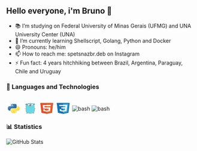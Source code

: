 ## Hello everyone, i'm Bruno 👋

- 📚 I’m studying on Federal University of Minas Gerais (UFMG) and UNA University Center (UNA)
- 🌱 I’m currently learning Shellscript, Golang, Python and Docker
- 😄 Pronouns: he/him
- 📫 How to reach me: spetsnazbr.deb on Instagram
- ⚡ Fun fact: 4 years hitchhiking between Brazil, Argentina, Paraguay, Chile and Uruguay

<!-- ![Top Langs](https://github-readme-stats.vercel.app/api/top-langs/?username=spetsnazbr&layout=compact)
-->

### 🤖 Languages ​​and Technologies

<div style="display: inline_block"><br>
  <img align="center" alt="python" height="30" width="40" src="https://raw.githubusercontent.com/devicons/devicon/master/icons/python/python-original.svg">
  <img align="center" alt="golang" height="30" width="40" src="https://raw.githubusercontent.com/devicons/devicon/master/icons/go/go-original.svg">
  <img align="center" alt="html" height="30" width="40" src="https://raw.githubusercontent.com/devicons/devicon/master/icons/html5/html5-original.svg">
  <img align="center" alt="CSS" height="30" width="40" src="https://raw.githubusercontent.com/devicons/devicon/master/icons/css3/css3-original.svg">
  <img align="center" alt="bash" height="30" width="40" src="https://cdn.jsdelivr.net/gh/devicons/devicon@latest/icons/bash/bash-plain.svg">
  <img align="center" alt="bash" height="40" width="50" src="https://cdn.jsdelivr.net/gh/devicons/devicon@latest/icons/docker/docker-original-wordmark.svg" />

   
</div>

### 📊 Statistics

<p>
  
  <img 
      align="left" 
      alt="GitHub Stats" 
      height="200" 
      src="https://github-readme-stats.vercel.app/api/top-langs/?username=spetsnazbr&theme=tokyonight&layout=compact&custom_title=Technologies&langs_count=2" 
  />

</p>


